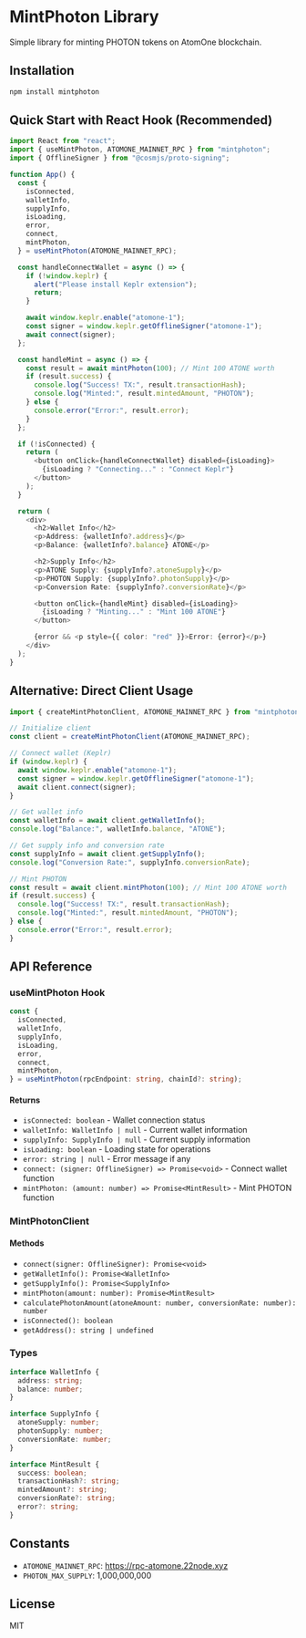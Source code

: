 # MintPhoton Library

Simple library for minting PHOTON tokens on AtomOne blockchain.

## Installation

```bash
npm install mintphoton
```

## Quick Start with React Hook (Recommended)

```typescript
import React from "react";
import { useMintPhoton, ATOMONE_MAINNET_RPC } from "mintphoton";
import { OfflineSigner } from "@cosmjs/proto-signing";

function App() {
  const {
    isConnected,
    walletInfo,
    supplyInfo,
    isLoading,
    error,
    connect,
    mintPhoton,
  } = useMintPhoton(ATOMONE_MAINNET_RPC);

  const handleConnectWallet = async () => {
    if (!window.keplr) {
      alert("Please install Keplr extension");
      return;
    }

    await window.keplr.enable("atomone-1");
    const signer = window.keplr.getOfflineSigner("atomone-1");
    await connect(signer);
  };

  const handleMint = async () => {
    const result = await mintPhoton(100); // Mint 100 ATONE worth
    if (result.success) {
      console.log("Success! TX:", result.transactionHash);
      console.log("Minted:", result.mintedAmount, "PHOTON");
    } else {
      console.error("Error:", result.error);
    }
  };

  if (!isConnected) {
    return (
      <button onClick={handleConnectWallet} disabled={isLoading}>
        {isLoading ? "Connecting..." : "Connect Keplr"}
      </button>
    );
  }

  return (
    <div>
      <h2>Wallet Info</h2>
      <p>Address: {walletInfo?.address}</p>
      <p>Balance: {walletInfo?.balance} ATONE</p>

      <h2>Supply Info</h2>
      <p>ATONE Supply: {supplyInfo?.atoneSupply}</p>
      <p>PHOTON Supply: {supplyInfo?.photonSupply}</p>
      <p>Conversion Rate: {supplyInfo?.conversionRate}</p>

      <button onClick={handleMint} disabled={isLoading}>
        {isLoading ? "Minting..." : "Mint 100 ATONE"}
      </button>

      {error && <p style={{ color: "red" }}>Error: {error}</p>}
    </div>
  );
}
```

## Alternative: Direct Client Usage

```typescript
import { createMintPhotonClient, ATOMONE_MAINNET_RPC } from "mintphoton";

// Initialize client
const client = createMintPhotonClient(ATOMONE_MAINNET_RPC);

// Connect wallet (Keplr)
if (window.keplr) {
  await window.keplr.enable("atomone-1");
  const signer = window.keplr.getOfflineSigner("atomone-1");
  await client.connect(signer);
}

// Get wallet info
const walletInfo = await client.getWalletInfo();
console.log("Balance:", walletInfo.balance, "ATONE");

// Get supply info and conversion rate
const supplyInfo = await client.getSupplyInfo();
console.log("Conversion Rate:", supplyInfo.conversionRate);

// Mint PHOTON
const result = await client.mintPhoton(100); // Mint 100 ATONE worth
if (result.success) {
  console.log("Success! TX:", result.transactionHash);
  console.log("Minted:", result.mintedAmount, "PHOTON");
} else {
  console.error("Error:", result.error);
}
```

## API Reference

### useMintPhoton Hook

```typescript
const {
  isConnected,
  walletInfo,
  supplyInfo,
  isLoading,
  error,
  connect,
  mintPhoton,
} = useMintPhoton(rpcEndpoint: string, chainId?: string);
```

#### Returns

- `isConnected: boolean` - Wallet connection status
- `walletInfo: WalletInfo | null` - Current wallet information
- `supplyInfo: SupplyInfo | null` - Current supply information
- `isLoading: boolean` - Loading state for operations
- `error: string | null` - Error message if any
- `connect: (signer: OfflineSigner) => Promise<void>` - Connect wallet function
- `mintPhoton: (amount: number) => Promise<MintResult>` - Mint PHOTON function

### MintPhotonClient

#### Methods

- `connect(signer: OfflineSigner): Promise<void>`
- `getWalletInfo(): Promise<WalletInfo>`
- `getSupplyInfo(): Promise<SupplyInfo>`
- `mintPhoton(amount: number): Promise<MintResult>`
- `calculatePhotonAmount(atoneAmount: number, conversionRate: number): number`
- `isConnected(): boolean`
- `getAddress(): string | undefined`

### Types

```typescript
interface WalletInfo {
  address: string;
  balance: number;
}

interface SupplyInfo {
  atoneSupply: number;
  photonSupply: number;
  conversionRate: number;
}

interface MintResult {
  success: boolean;
  transactionHash?: string;
  mintedAmount?: string;
  conversionRate?: string;
  error?: string;
}
```

## Constants

- `ATOMONE_MAINNET_RPC`: https://rpc-atomone.22node.xyz
- `PHOTON_MAX_SUPPLY`: 1,000,000,000

## License

MIT
